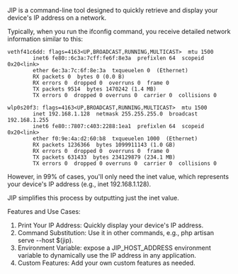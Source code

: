 JIP is a command-line tool designed to quickly retrieve and display your device's IP address on a network.

Typically, when you run the ifconfig command, you receive detailed network information similar to this:
```
vethf41c6dd: flags=4163<UP,BROADCAST,RUNNING,MULTICAST>  mtu 1500
        inet6 fe80::6c3a:7cff:fe6f:8e3a  prefixlen 64  scopeid 0x20<link>
        ether 6e:3a:7c:6f:8e:3a  txqueuelen 0  (Ethernet)
        RX packets 0  bytes 0 (0.0 B)
        RX errors 0  dropped 0  overruns 0  frame 0
        TX packets 9514  bytes 1470242 (1.4 MB)
        TX errors 0  dropped 0 overruns 0  carrier 0  collisions 0

wlp0s20f3: flags=4163<UP,BROADCAST,RUNNING,MULTICAST>  mtu 1500
        inet 192.168.1.128  netmask 255.255.255.0  broadcast 192.168.1.255
        inet6 fe80::7807:c403:2288:1ea1  prefixlen 64  scopeid 0x20<link>
        ether f0:9e:4a:d2:60:b8  txqueuelen 1000  (Ethernet)
        RX packets 1236366  bytes 1099911143 (1.0 GB)
        RX errors 0  dropped 0  overruns 0  frame 0
        TX packets 631433  bytes 234129879 (234.1 MB)
        TX errors 0  dropped 0 overruns 0  carrier 0  collisions 0
```

However, in 99% of cases, you'll only need the inet value, which represents your device's IP address (e.g., inet 192.168.1.128).

JIP simplifies this process by outputting just the inet value.

Features and Use Cases:

1. Print Your IP Address: Quickly display your device's IP address.
2. Command Substitution: Use it in other commands, e.g., php artisan serve --host $(jip).
3. Environment Variable: expose a JIP_HOST_ADDRESS environment variable to dynamically use the IP address in any application.
4. Custom Features: Add your own custom features as needed.
